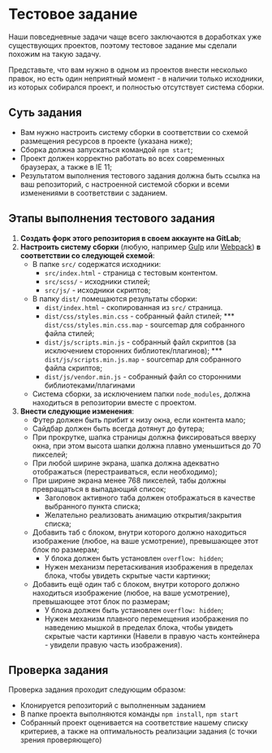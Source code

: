 # Тестовое задание

Наши повседневные задачи чаще всего заключаются в доработках уже существующих проектов, поэтому тестовое задание мы сделали похожим на такую задачу.

Представьте, что вам нужно в одном из проектов внести несколько правок, но есть один неприятный момент - в наличии только исходники, из которых собирался проект, и полностью отсутствует система сборки.

## Суть задания

-   Вам нужно настроить систему сборки в соответствии со схемой размещения ресурсов в проекте (указана ниже);
-   Сборка должна запускаться командой `npm start`;
-   Проект должен корректно работать во всех современных браузерах, а также в IE 11;
-   Результатом выполнения тестового задания должна быть ссылка на ваш репозиторий, с настроенной системой сборки и всеми изменениями в соответствии с заданием.

## Этапы выполнения тестового задания

1. **Создать форк этого репозитория в своем аккаунте на GitLab**;
2. **Настроить систему сборки** (любую, например [Gulp](https://gulpjs.com/) или [Webpack](https://webpack.js.org/)) **в соответствии со следующей схемой**:
    - В папке `src/` содержатся исходники:
        - `src/index.html` - страница с тестовым контентом.
        - `src/scss/` - исходники стилей;
        - `src/js/` - исходники скриптов;
    - В папку `dist/` помещаются результаты сборки:
        - `dist/index.html` - скопированная из `src/` страница.
        - `dist/css/styles.min.css` - собранный файл стилей;
          \*\*\* `dist/css/styles.min.css.map` - sourcemap для собранного файла стилей;
        - `dist/js/scripts.min.js` - собранный файл скриптов (за исключением сторонних библиотек/плагинов);
          \*\*\* `dist/js/scripts.min.js.map` - sourcemap для собранного файла скриптов;
        - `dist/js/vendor.min.js` - собранный файл со сторонними библиотеками/плагинами
    - Система сборки, за исключением папки `node_modules`, должна находиться в репозитории вместе с проектом.
3. **Внести следующие изменения**:
    - Футер должен быть прибит к низу окна, если контента мало;
    - Сайдбар должен быть всегда дотянут до футера;
    - При прокрутке, шапка страницы должна фиксироваться вверху окна, при этом высота шапки должна плавно уменьшиться до 70 пикселей;
    - При любой ширине экрана, шапка должна адекватно отображаться (перестраиваться, если необходимо);
    - При ширине экрана менее 768 пикселей, табы должны превращаться в выпадающий список;
        - Заголовок активного таба должен отображаться в качестве выбранного пункта списка;
        - Желательно реализовать анимацию открытия/закрытия списка;
    - Добавить таб с блоком, внутри которого должно находиться изображение (любое, на ваше усмотрение), превышающее этот блок по размерам;
        - У блока должен быть установлен `overflow: hidden`;
        - Нужен механизм перетаскивания изображения в пределах блока, чтобы увидеть скрытые части картинки;
    - Добавить ещё один таб с блоком, внутри которого должно находиться изображение (любое, на ваше усмотрение), превышающее этот блок по размерам;
        - У блока должен быть установлен `overflow: hidden`;
        - Нужен механизм плавного перемещения изображения по наведению мышкой в пределах блока, чтобы увидеть скрытые части картинки (Навели в правую часть контейнера - увидели правую часть изображения).

## Проверка задания

Проверка задания проходит следующим образом:

-   Клонируется репозиторий с выполненным заданием
-   В папке проекта выполняются команды `npm install`, `npm start`
-   Собранный проект оценивается на соответствие нашему списку критериев, а также на оптимальность реализации задания (с точки зрения проверяющего)
